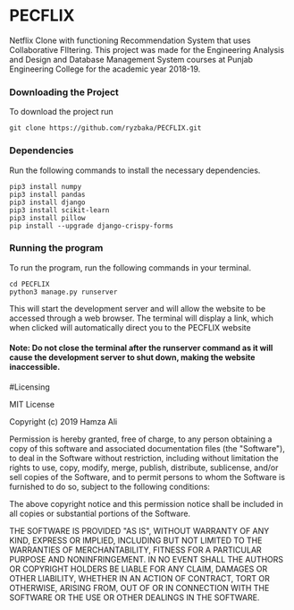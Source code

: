 # PECFLIX

Netflix Clone  with functioning Recommendation System that uses Collaborative FIltering.
This project was made for the Engineering Analysis and Design and Database Management System courses at Punjab Engineering College for the academic year 2018-19.

### Downloading the Project
To download the project run
```
git clone https://github.com/ryzbaka/PECFLIX.git
```

### Dependencies

Run the following commands to install the necessary dependencies.

```
pip3 install numpy
pip3 install pandas
pip3 install django
pip3 install scikit-learn
pip3 install pillow
pip install --upgrade django-crispy-forms
```

### Running the program
To run the program, run the following commands in your terminal.
```
cd PECFLIX
python3 manage.py runserver
```
This will start the development server and will allow the website to be accessed through a web browser.
The terminal will display a link, which when clicked will automatically direct you to the PECFLIX website

#### Note: Do not close the terminal after the runserver command as it will cause the development server to shut down, making the website inaccessible.

#Licensing

MIT License

Copyright (c) 2019 Hamza Ali

Permission is hereby granted, free of charge, to any person obtaining a copy
of this software and associated documentation files (the "Software"), to deal
in the Software without restriction, including without limitation the rights
to use, copy, modify, merge, publish, distribute, sublicense, and/or sell
copies of the Software, and to permit persons to whom the Software is
furnished to do so, subject to the following conditions:

The above copyright notice and this permission notice shall be included in all
copies or substantial portions of the Software.

THE SOFTWARE IS PROVIDED "AS IS", WITHOUT WARRANTY OF ANY KIND, EXPRESS OR
IMPLIED, INCLUDING BUT NOT LIMITED TO THE WARRANTIES OF MERCHANTABILITY,
FITNESS FOR A PARTICULAR PURPOSE AND NONINFRINGEMENT. IN NO EVENT SHALL THE
AUTHORS OR COPYRIGHT HOLDERS BE LIABLE FOR ANY CLAIM, DAMAGES OR OTHER
LIABILITY, WHETHER IN AN ACTION OF CONTRACT, TORT OR OTHERWISE, ARISING FROM,
OUT OF OR IN CONNECTION WITH THE SOFTWARE OR THE USE OR OTHER DEALINGS IN THE
SOFTWARE.
